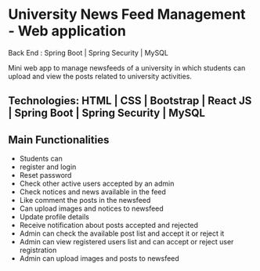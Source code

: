 
# University News Feed Management - Web application

Back End : Spring Boot | Spring Security | MySQL

Mini web app to manage newsfeeds of a university in which students can upload and view the posts related to university activities.

## Technologies: HTML | CSS | Bootstrap | React JS | Spring Boot | Spring Security | MySQL

## Main Functionalities
- Students can 
- register and login
- Reset password
- Check other active users accepted by an admin
- Check notices and news available in the feed
- Like comment the posts in the newsfeed
- Can upload images and notices to newsfeed
- Update profile details
- Receive notification about posts accepted and rejected
- Admin can check the available post list and accept it or reject it
- Admin can view registered users list and can accept or reject user registration
- Admin can upload images and posts to newsfeed



